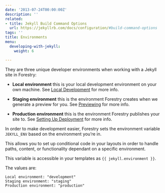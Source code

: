 ```yaml
---
date: '2013-07-24T00:00:00Z'
description: ''
related:
- title: Jekyll Build Command Options
  url: https://jekyllrb.com/docs/configuration/#build-command-options
tags: ''
title: Environments
menu:
  developing-with-jekyll:
    weight: 6

---
```

They are three unique developer environments when working with a Jekyll site in Forestry:

* **Local environment** this is your local development environment on your own machine. See [Local Development](/docs/developing-with-jekyll/local-development) for more info.

* **Staging environment** this is the environment Forestry creates when we generate a preview for you. See [Previewing](/docs/deployment-and-management/previewing) for more info.

* **Production environment** this is the environment Forestry publishes your site to. See [Setting Up Deployment](/docs/deployment-and-management/setting-up-deployment) for more info.

In order to make development easier, Forestry sets the environment variable `JEKYLL_ENV` based on the environment you’re in.

This allows you to set up conditional code in your layouts in order to handle paths, content, or functionality dependant on a specific environment.

This variable is accessible in your templates as `{{ jekyll.environment }}`.

The values are:

```
Local environment: "development"
Staging environment: "staging"
Production environment: "production"

```